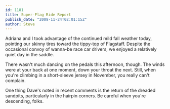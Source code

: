 ```yaml
---
id: 1181
title: Super-Flag Ride Report
publish_date: "2008-11-24T02:01:15Z"
author: Steve
---
```

Adriana and I took advantage of the continued mild fall weather today, pointing our skinny tires toward the tippy-top of Flagstaff. Despite the occasional convoy of wanna-be race car drivers, we enjoyed a relatively quiet day in the saddle.

There wasn't much dancing on the pedals this afternoon, though. The winds were at your back at one moment, down your throat the next. Still, when you're climbing in a short-sleeve jersey in November, you really can't complain.

One thing Dave's noted in recent comments is the return of the dreaded sandpits, particularly in the hairpin corners. Be careful when you're descending, folks.
